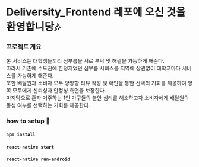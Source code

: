 # Deliversity_Frontend 레포에 오신 것을 환영합니당🎶

### 프로젝트 개요

본 서비스는 대학생들끼리 심부름을 서로 부탁 및 해결을 가능하게 해준다.  
따라서 기존에 수도권에 한정지었던 심부름 서비스를 지역에 상관없이 대학교마다 서비스를 가능하게 해준다.  
또한 배달원과 소비자 모두 양방향 리뷰 작성 및 확인을 통한 선택의 기회를 제공하여 양쪽 모두에게 신뢰성과 안정성 측면을 보장한다.  
마지막으로 혼자 거주하는 1인 가구들의 불안 심리를 해소하고자 소비자에게 배달원의 동성 여부를 선택하는 기회를 제공한다.  

### how to setup 📱
#### ```npm install```
#### ```react-native start```
#### ```react-native run-android```
